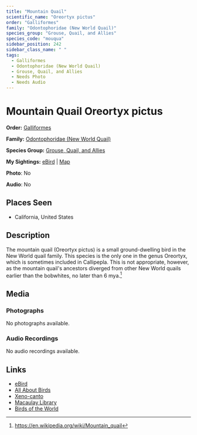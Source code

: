 ```yaml
---
title: "Mountain Quail"
scientific_name: "Oreortyx pictus"
order: "Galliformes"
family: "Odontophoridae (New World Quail)"
species_group: "Grouse, Quail, and Allies"
species_code: "mouqua"
sidebar_position: 242
sidebar_class_name: " "
tags: 
  - Galliformes
  - Odontophoridae (New World Quail)
  - Grouse, Quail, and Allies
  - Needs Photo
  - Needs Audio
---
```


# Mountain Quail <span className='sci_name'>Oreortyx pictus</span>

**Order:** [Galliformes](/tags/galliformes)

**Family:** [Odontophoridae (New World Quail)](/tags/odontophoridae-new-world-quail)

**Species Group:** [Grouse, Quail, and Allies](/tags/grouse-quail-and-allies)

**My Sightings:** [eBird](https://ebird.org/lifelist?r=world&time=life&spp=mouqua) | [Map](/map?species_code=mouqua)

**Photo**: No 

**Audio**: No

## Places Seen

* California, United States

## Description
The mountain quail (Oreortyx pictus) is a small ground-dwelling bird in the New World quail family. This species is the only one in the genus Oreortyx, which is sometimes included in Callipepla. This is not appropriate, however, as the mountain quail's ancestors diverged from other New World quails earlier than the bobwhites, no later than 6 mya.[^1]

[^1]: https://en.wikipedia.org/wiki/Mountain_quail

## Media
### Photographs
No photographs available.

### Audio Recordings
No audio recordings available.

## Links
* [eBird](https://ebird.org/species/mouqua) 
* [All About Birds](https://www.allaboutbirds.org/guide/mouqua) 
* [Xeno-canto](https://www.xeno-canto.org/species/oreortyx-pictus) 
* [Macaulay Library](https://search.macaulaylibrary.org/catalog?taxonCode=mouqua&sort=rating_rank_desc)
* [Birds of the World](https://birdsoftheworld.org/bow/species/mouqua)
